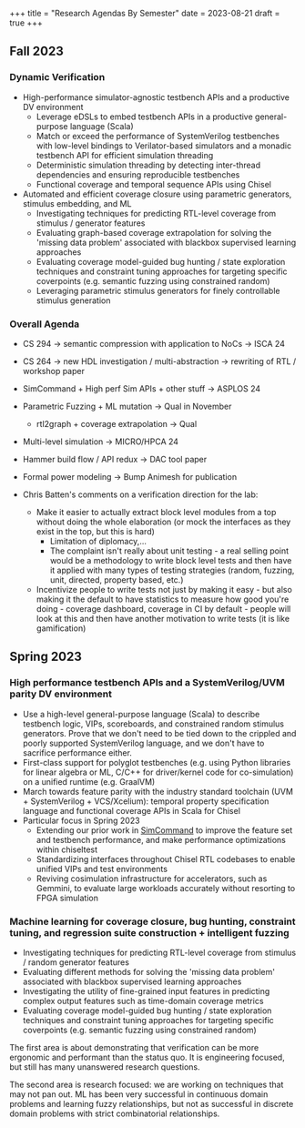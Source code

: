 +++
title = "Research Agendas By Semester"
date = 2023-08-21
draft = true
+++

## Fall 2023

### Dynamic Verification

- High-performance simulator-agnostic testbench APIs and a productive DV environment
    - Leverage eDSLs to embed testbench APIs in a productive general-purpose language (Scala)
    - Match or exceed the performance of SystemVerilog testbenches with low-level bindings to Verilator-based simulators and a monadic testbench API for efficient simulation threading
    - Deterministic simulation threading by detecting inter-thread dependencies and ensuring reproducible testbenches
    - Functional coverage and temporal sequence APIs using Chisel
- Automated and efficient coverage closure using parametric generators, stimulus embedding, and ML
    - Investigating techniques for predicting RTL-level coverage from stimulus / generator features
    - Evaluating graph-based coverage extrapolation for solving the 'missing data problem' associated with blackbox supervised learning approaches
    - Evaluating coverage model-guided bug hunting / state exploration techniques and constraint tuning approaches for targeting specific coverpoints (e.g. semantic fuzzing using constrained random)
    - Leveraging parametric stimulus generators for finely controllable stimulus generation

### Overall Agenda

- CS 294 -> semantic compression with application to NoCs -> ISCA 24
- CS 264 -> new HDL investigation / multi-abstraction -> rewriting of RTL / workshop paper
- SimCommand + High perf Sim APIs + other stuff -> ASPLOS 24
- Parametric Fuzzing + ML mutation -> Qual in November
    - rtl2graph + coverage extrapolation -> Qual
- Multi-level simulation -> MICRO/HPCA 24
- Hammer build flow / API redux -> DAC tool paper
- Formal power modeling -> Bump Animesh for publication

- Chris Batten's comments on a verification direction for the lab:
    - Make it easier to actually extract block level modules from a top without doing the whole elaboration (or mock the interfaces as they exist in the top, but this is hard)
        - Limitation of diplomacy,...
        - The complaint isn't really about unit testing - a real selling point would be a methodology to write block level tests and then have it applied with many types of testing strategies (random, fuzzing, unit, directed, property based, etc.)
    - Incentivize people to write tests not just by making it easy - but also making it the default to have statistics to measure how good you're doing - coverage dashboard, coverage in CI by default - people will look at this and then have another motivation to write tests (it is like gamification)

## Spring 2023

### High performance testbench APIs and a SystemVerilog/UVM parity DV environment

- Use a high-level general-purpose language (Scala) to describe testbench logic, VIPs, scoreboards, and constrained random stimulus generators. Prove that we don't need to be tied down to the crippled and poorly supported SystemVerilog language, and we don't have to sacrifice performance either.
- First-class support for polyglot testbenches (e.g. using Python libraries for linear algebra or ML, C/C++ for driver/kernel code for co-simulation) on a unified runtime (e.g. GraalVM)
- March towards feature parity with the industry standard toolchain (UVM + SystemVerilog + VCS/Xcelium): temporal property specification language and functional coverage APIs in Scala for Chisel
- Particular focus in Spring 2023
    - Extending our prior work in [SimCommand](https://github.com/vighneshiyer/simcommand) to improve the feature set and testbench performance, and make performance optimizations within chiseltest
    - Standardizing interfaces throughout Chisel RTL codebases to enable unified VIPs and test environments
    - Reviving cosimulation infrastructure for accelerators, such as Gemmini, to evaluate large workloads accurately without resorting to FPGA simulation

### Machine learning for coverage closure, bug hunting, constraint tuning, and regression suite construction + intelligent fuzzing

- Investigating techniques for predicting RTL-level coverage from stimulus / random generator features
- Evaluating different methods for solving the 'missing data problem' associated with blackbox supervised learning approaches
- Investigating the utility of fine-grained input features in predicting complex output features such as time-domain coverage metrics
- Evaluating coverage model-guided bug hunting / state exploration techniques and constraint tuning approaches for targeting specific coverpoints (e.g. semantic fuzzing using constrained random)

The first area is about demonstrating that verification can be more ergonomic and performant than the status quo. It is engineering focused, but still has many unanswered research questions.

The second area is research focused: we are working on techniques that may not pan out. ML has been very successful in continuous domain problems and learning fuzzy relationships, but not as successful in discrete domain problems with strict combinatorial relationships.
